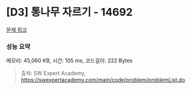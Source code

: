 # [D3] 통나무 자르기 - 14692 

[문제 링크](https://swexpertacademy.com/main/code/problem/problemDetail.do?contestProbId=AYJW0g-qlO8DFASv) 

### 성능 요약

메모리: 45,060 KB, 시간: 105 ms, 코드길이: 222 Bytes



> 출처: SW Expert Academy, https://swexpertacademy.com/main/code/problem/problemList.do